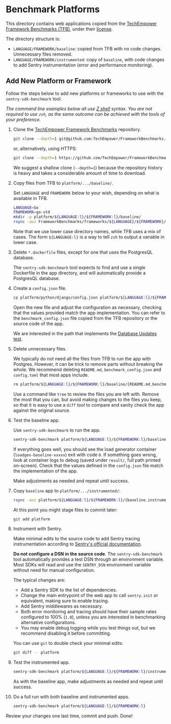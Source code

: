 # Benchmark Platforms

This directory contains web applications copied from the [TechEmpower Framework Benchmarks (TFB)](https://github.com/TechEmpower/FrameworkBenchmarks), under their [license](../LICENSE.TechEmpower).

The directory structure is:

- `LANGUAGE/FRAMEWORK/baseline`: copied from TFB with no code changes. Unnecessary files removed.
- `LANGUAGE/FRAMEWORK/instrumented`: copy of `baseline`, with code changes to add Sentry instrumentation (error and performance monitoring).

## Add New Platform or Framework

Follow the steps below to add new platforms or frameworks to use with the `sentry-sdk-benchmark` tool.

*The command line examples below all use [Z shell](https://en.wikipedia.org/wiki/Z_shell) syntax. You are not required to use `zsh`, as the same outcome can be achieved with the tools of your preference.*


1. Clone the [TechEmpower Framework Benchmarks](https://github.com/TechEmpower/FrameworkBenchmarks) repository.

    ```zsh
    git clone --depth=1 git@github.com:TechEmpower/FrameworkBenchmarks.git
    ```

    or, alternatively, using HTTPS:

    ```zsh
    git clone --depth=1 https://github.com/TechEmpower/FrameworkBenchmarks.git
    ```

    We suggest a shallow clone (`--depth=1`) because the repository history is heavy and takes a considerable amount of time to download.

2. Copy files from TFB to `platform/.../baseline/`.

    Set `LANGUAGE` and `FRAMEWORK` below to your wish, depending on what is available in TFB.

    ```zsh
    LANGUAGE=Go
    FRAMEWORK=go-std
    mkdir -p platform/${LANGUAGE:l}/${FRAMEWORK:l}/baseline/
    rsync -avz FrameworkBenchmarks/frameworks/${LANGUAGE}/${FRAMEWORK}/ platform/${LANGUAGE:l}/${FRAMEWORK:l}/baseline/
    ```

    Note that we use lower case directory names, while TFB uses a mix of cases. The form `${LANGUAGE:l}` is a way to tell `zsh` to output a variable in lower case.


3. Delete `*.dockerfile` files, except for one that uses the PostgresQL database.

    The `sentry-sdk-benchmark` tool expects to find and use a single Dockerfile in the app directory, and will automatically provide a PostgresQL database.

4. Create a `config.json` file.

    ```zsh
    cp platform/python/django/config.json platform/${LANGUAGE:l}/${FRAMEWORK:l}/config.json
    ```

    Open the new file and adjust the configuration as necessary, checking that the values provided match the app implementation. You can refer to the `benchmark_config.json` file copied from the TFB repository or the source code of the app.

    We are interested in the path that implements the [Database Updates test](https://github.com/TechEmpower/FrameworkBenchmarks/wiki/Project-Information-Framework-Tests-Overview#database-updates).

5. Delete unnecessary files.

    We typically do not need all the files from TFB to run the app with Postgres. However, it can be trick to remove parts without breaking the whole. We recommend deleting `README.md`, `benchmark_config.json` and `config.toml` that most apps include.

    ```zsh
    rm platform/${LANGUAGE:l}/${FRAMEWORK:l}/baseline/{README.md,benchmark_config.json,config.toml}
    ```

    Use a command like `tree` to review the files you are left with. Remove the most that you can, but avoid making changes to the files you keep, so that it is easy to use a `diff` tool to compare and sanity check the app against the original source.

6. Test the baseline app.

    Use `sentry-sdk-benchmark` to run the app.

    ```zsh
    sentry-sdk-benchmark platform/${LANGUAGE:l}/${FRAMEWORK:l}/baseline
    ```

    If everything goes well, you should see the load generator container (`loadgen-baseline-xxxxx`) exit with code `0`. If something goes wrong, look at container logs to debug (saved under `result/`, full path printed on-screen). Check that the values defined in the `config.json` file match the implementation of the app.

    Make adjustments as needed and repeat until success.

7. Copy `baseline` app to `platform/.../instrumented/`:

    ```zsh
    rsync -avz platform/${LANGUAGE:l}/${FRAMEWORK:l}/{baseline,instrumented}/
    ```

    At this point you might stage files to commit later:

    ```zsh
    git add platform
    ```

8. Instrument with Sentry.

    Make minimal edits to the source code to add Sentry tracing instrumentation according to [Sentry's official documentation](https://docs.sentry.io).

    **Do not configure a DSN in the source code**. The `sentry-sdk-benchmark` tool automatically provides a test DSN through an environment variable. Most SDKs will read and use the `SENTRY_DSN` environment variable without need for manual configuration.

    The typical changes are:

    - Add a Sentry SDK to the list of dependencies.
    - Change the main entrypoint of the web app to call `sentry.init` or equivalent, making sure to enable tracing.
    - Add Sentry middlewares as necessary.
    - Both error monitoring and tracing should have their sample rates configured to 100% (`1.0`), unless you are interested in benchmarking alternative configurations.
    - You may enable debug logging while you test things out, but we recommend disabling it before committing.

    You can use `git` to double check your minimal edits:

    ```zsh
    git diff -- platform
    ```

9. Test the instrumented app.

    ```zsh
    sentry-sdk-benchmark platform/${LANGUAGE:l}/${FRAMEWORK:l}/instrumented
    ```

    As with the baseline app, make adjustments as needed and repeat until success.

10. Do a full run with both baseline and instrumented apps.

    ```zsh
    sentry-sdk-benchmark platform/${LANGUAGE:l}/${FRAMEWORK:l}
    ```

Review your changes one last time, commit and push. Done!
